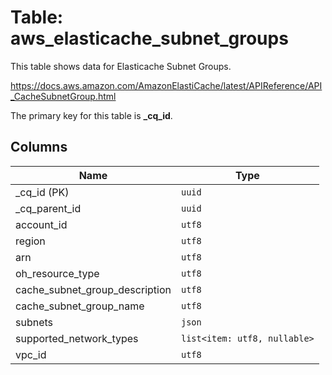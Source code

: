 # Table: aws_elasticache_subnet_groups

This table shows data for Elasticache Subnet Groups.

https://docs.aws.amazon.com/AmazonElastiCache/latest/APIReference/API_CacheSubnetGroup.html

The primary key for this table is **_cq_id**.

## Columns

| Name          | Type          |
| ------------- | ------------- |
|_cq_id (PK)|`uuid`|
|_cq_parent_id|`uuid`|
|account_id|`utf8`|
|region|`utf8`|
|arn|`utf8`|
|oh_resource_type|`utf8`|
|cache_subnet_group_description|`utf8`|
|cache_subnet_group_name|`utf8`|
|subnets|`json`|
|supported_network_types|`list<item: utf8, nullable>`|
|vpc_id|`utf8`|